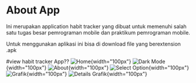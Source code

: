 # About App
Ini merupakan application habit tracker yang dibuat untuk memenuhi salah satu tugas besar pemrograman mobile dan praktikum pemrograman mobile. 

Untuk menggunakan aplikasi ini bisa di download file yang berextension .apk

#view habit tracker App??
![Home](/lib/assets/home-page.jpeg){width="100px"}
![Dark Mode](/lib/assets/dark-home-page.jpeg){width="100px"}
![About](/lib/assets/about.jpeg){width="100px"}
![Select Option](/lib/assets/select-option.jpeg){width="100px"}
![Grafik](/lib/assets/grafik.jpeg){width="100px"}
![Details Grafik](/lib/assets/details-grafik.jpeg){width="100px"}

